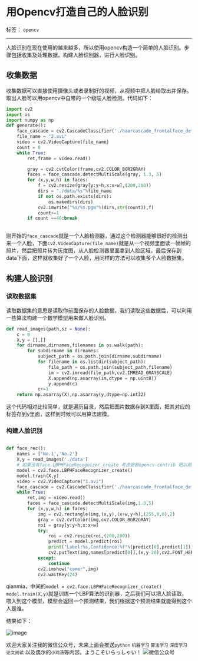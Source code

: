 ﻿# 用Opencv打造自己的人脸识别

标签： `opencv`

---

人脸识别在现在使用的越来越多，所以使用opencv构造一个简单的人脸识别。步骤包括收集及处理数据，构建人脸识别器，进行人脸识别。  

## 收集数据   

收集数据可以直接使用摄像头或者录制好的视频，从视频中把人脸给取出并保存。取出人脸可以用opencv中自带的一个级联人脸检测。代码如下：  

```python
import cv2
import os
import numpy as np
def generate():
    face_cascade = cv2.CascadeClassifier('./haarcascade_frontalface_default.xml')
    file_name = "2.avi"
    video = cv2.VideoCapture(file_name)
    count = 0
    while True:
        ret,frame = video.read()

        gray = cv2.cvtColor(frame,cv2.COLOR_BGR2GRAY)
        faces = face_cascade.detectMultiScale(gray, 1.3, 5)
        for (x,y,w,h) in faces:
            f = cv2.resize(gray[y:y+h,x:x+w],(200,200))
            dirs = "./data/%s"%file_name
            if not os.path.exists(dirs):
                os.makedirs(dirs)
            cv2.imwrite("%s/%s.pgm"%(dirs,str(count)),f)
            count+=1
        if count ==40:break
        
```  

刚开始的`face_cascade`就是一个人脸检测器，通过这个检测器能够很好的检测出来一个人脸，下面`cv2.VideoCapture(file_name)`就是从一个视频里面读一帧帧的照片，然后把照片转为灰度图，从人脸检测器里面拿到人脸区域，最后保存到data下面，这样就收集好了一个人脸，用同样的方法可以收集多个人脸数据集。  

## 构建人脸识别   

### 读取数据集  

读取数据集的意思是读取你前面保存的人脸数据，我们读取这些数据后，可以利用一些算法构建一个数学模型用来做人脸识别。  

```python
def read_images(path,sz = None):
    c = 0
    X,y = [],[]
    for dirname,dirnames,filenames in os.walk(path):
        for subdirname in dirnames:
            subject_path = os.path.join(dirname,subdirname)
            for filename in os.listdir(subject_path):
                file_path = os.path.join(subject_path,filename)
                im = cv2.imread(file_path,cv2.IMREAD_GRAYSCALE)
                X.append(np.asarray(im,dtype = np.uint8))
                y.append(c)
            c+=1
    return np.asarray(X),np.asarray(y,dtype=np.int32)
```  

这个代码相对比较简单，就是遍历目录，然后把图片数据存到X里面，把其对应的标签存到y里面，这样到时候可以用算法建模。  


### 构建人脸识别  

```python  

def face_rec():
    names = ['No.1','No.2']
    X,y = read_images('./data')
    # 如果没有face.LBPHFaceRecognizer_create 考虑安装opencv-contrib 把以前的卸载了
    model = cv2.face.LBPHFaceRecognizer_create()
    model.train(X,y)
    video = cv2.VideoCapture("1.avi")
    face_cascade = cv2.CascadeClassifier('./haarcascade_frontalface_default.xml')
    while True:
        ret,img = video.read()
        faces = face_cascade.detectMultiScale(img,1.3,5)
        for (x,y,w,h) in faces:
            img = cv2.rectangle(img,(x,y),(x+w,y+h),(255,0,0),2)
            gray = cv2.cvtColor(img,cv2.COLOR_BGR2GRAY)
            roi = gray[y:y+h,x:x+w]
            try:
                roi = cv2.resize(roi,(200,200))
                predict = model.predict(roi)
                print("Label:%s,Confidence:%f"%(predict[0],predict[1]))
                cv2.putText(img,names[predict[0]],(x,y-20),cv2.FONT_HERSHEY_SIMPLEX,1,255,2)
            except:
                continue
            cv2.imshow("camer",img)
            cv2.waitKey(24)

```  

qianmia，中间的`model = cv2.face.LBPHFaceRecognizer_create()
    model.train(X,y)`就是训练一个LBP算法的识别器，之后我们可以把人脸读取，喂入到这个模型，模型会返回一个预测结果，我们根据这个预测结果就能得到这个人是谁。  
    
结果如下：   

![image](http://wx4.sinaimg.cn/large/005Dd0fOly1g452u7m4kjj309t0c9tcm.jpg)  


欢迎大家关注我的微信公众号，未来上面会推送`python` `机器学习` `算法学习` `深度学习` `论文阅读` 以及偶尔的`小鸡汤`等内容。ようこそいらっしゃい！
![微信公众号](https://mmbiz.qpic.cn/mmbiz_jpg/jHLoMzblJGib3edEia7P3RicYib1HqcK5ItwKCibTW89mgx6KIbpgqQ2hJlWWbLuMhiclKZvjg1GD10HqIktoKEPo18g/0?wx_fmt=jpeg)







